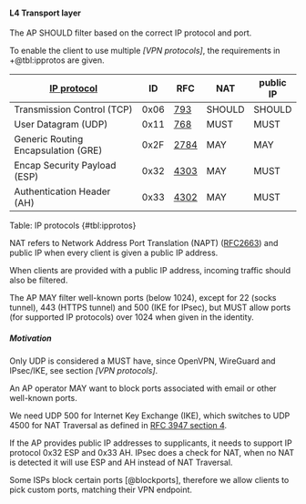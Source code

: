 #### L4 Transport layer

The AP
SHOULD
filter based on the correct IP protocol and port.
<!--
(if the AP filters or provides free internet is up to the operator,
at least de VPN should be reachable, if its open access, that's also fine)
-->


To enable the client to use multiple *[VPN protocols]*,
the requirements in
+@tbl:ipprotos 
are given.

| [IP protocol](https://www.iana.org/assignments/protocol-numbers/protocol-numbers.xhtml) | ID | RFC | NAT | public IP |
| --- | --- | --- | --- | --- |
| Transmission Control (TCP) | 0x06 | [793](https://tools.ietf.org/html/rfc793) | SHOULD | SHOULD |
| User Datagram (UDP) | 0x11 | [768](https://tools.ietf.org/html/rfc768) | MUST | MUST |
| Generic Routing Encapsulation (GRE) | 0x2F | [2784](https://tools.ietf.org/html/rfc2784) | MAY | MAY |
| Encap Security Payload (ESP) | 0x32 | [4303](https://tools.ietf.org/html/rfc4303) | MAY | MUST |
| Authentication Header (AH) | 0x33 | [4302](https://tools.ietf.org/html/rfc4302) | MAY | MUST |
Table: IP protocols {#tbl:ipprotos}

NAT refers to
Network Address Port Translation (NAPT)
([RFC2663](https://tools.ietf.org/html/rfc2663))
and public IP when every client is given a public IP address.

When clients are provided with a public IP address,
incoming traffic should also be filtered.


The AP MAY
filter well-known ports (below 1024),
except for
22 (socks tunnel),
443 (HTTPS tunnel)
and
500 (IKE for IPsec),
but
MUST
allow ports
(for supported IP protocols)
over 1024 when given in the identity.

##### Motivation

Only UDP is considered a MUST have,
since OpenVPN, WireGuard and IPsec/IKE,
see section *[VPN protocols]*.

An AP operator
MAY
want to block ports associated with email
or other well-known ports.
<!--
and filter DNS queries which do not include the
required subdomain (as described in section *[Hostname]*).
-->

We need UDP 500 for Internet Key Exchange (IKE),
which switches to UDP 4500 for NAT Traversal as defined in
[RFC 3947 section 4](https://tools.ietf.org/html/rfc3947).
<!--
IPsec
(UDP ([protocol ID 17](https://www.iana.org/assignments/protocol-numbers/protocol-numbers.xhtml))
will carry
[protocol ID 50 (ESP) and ID 51 (AH)](https://www.iana.org/assignments/protocol-numbers/protocol-numbers.xhtml),
which in turn may carry L2TP (thus we do not need UDP 1701)).

If no NAT is detected, it will not use UDP 4500 but just ESP and AH.
-->

<!--

sources are inconclusive about port 1701.
Is it embedded in IPsec, thus L2TP port is not needed
or is it needed for the initial setup?
https://community.cisco.com/t5/security-documents/how-does-nat-t-work-with-ipsec/ta-p/3119442
https://restoreprivacy.com/openvpn-ipsec-wireguard-l2tp-ikev2-protocols/
https://netcraftsmen.com/tcp-and-udp-ports-used-for-the-cisco-vpn-client/
https://blogs.technet.microsoft.com/rrasblog/2006/06/14/which-ports-to-unblock-for-vpn-traffic-to-pass-through/
https://support.ipvanish.com/hc/en-us/articles/115002074594-Ports-used-for-VPN-Protocols
-->

If the AP provides public IP addresses to supplicants,
it needs to support IP protocol 0x32 ESP
and
0x33 AH.
IPsec does a check for NAT, when no NAT is detected it will use ESP and AH instead of NAT Traversal.

Some ISPs block certain ports
[@blockports],
therefore we allow
clients
to pick custom ports,
matching their VPN endpoint.


